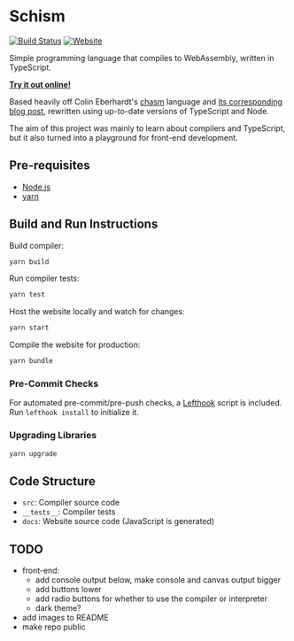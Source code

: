 # Schism

[![Build Status](https://img.shields.io/github/workflow/status/dominikrys/schism/Continuous%20Integration?style=flat-square)](https://github.com/dominikrys/wasm-compiler/actions)
[![Website](https://img.shields.io/website?down_color=lightgrey&style=flat-square&down_message=offline&up_color=brightgreen&up_message=online&url=https%3A%2F%2Fdominikrys.com%2Fschism)](https://dominikrys.com/schism/)

Simple programming language that compiles to WebAssembly, written in TypeScript.

[**Try it out online!**](http://dominikrys.com/schism/)

Based heavily off Colin Eberhardt's [chasm](https://github.com/ColinEberhardt/chasm) language and [its corresponding blog post](https://blog.scottlogic.com/2019/05/17/webassembly-compiler.html), rewritten using up-to-date versions of TypeScript and Node.

The aim of this project was mainly to learn about compilers and TypeScript, but it also turned into a playground for front-end development.

## Pre-requisites

- [Node.js](https://nodejs.org/en/)
- [yarn](https://classic.yarnpkg.com/en/docs/install/)

## Build and Run Instructions

Build compiler:

```bash
yarn build
```

Run compiler tests:

```bash
yarn test
```

Host the website locally and watch for changes:

```bash
yarn start
```

Compile the website for production:

```bash
yarn bundle
```

### Pre-Commit Checks

For automated pre-commit/pre-push checks, a [Lefthook](https://github.com/evilmartians/lefthook) script is included. Run `lefthook install` to initialize it.

### Upgrading Libraries

```bash
yarn upgrade
```

## Code Structure

- `src`: Compiler source code
- `__tests__`: Compiler tests
- `docs`: Website source code (JavaScript is generated)

## TODO

- front-end:
  - add console output below, make console and canvas output bigger
  - add buttons lower
  - add radio buttons for whether to use the compiler or interpreter
  - dark theme?
- add images to README
- make repo public
